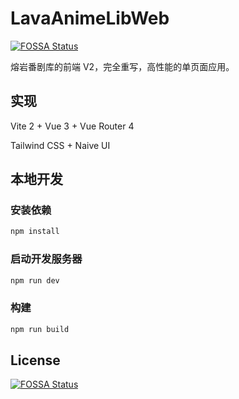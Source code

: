 # LavaAnimeLibWeb
[![FOSSA Status](https://app.fossa.com/api/projects/git%2Bgithub.com%2FMagmaBlock%2FLavaAnimeLibWeb.svg?type=shield)](https://app.fossa.com/projects/git%2Bgithub.com%2FMagmaBlock%2FLavaAnimeLibWeb?ref=badge_shield)

熔岩番剧库的前端 V2，完全重写，高性能的单页面应用。

## 实现

Vite 2 + Vue 3 + Vue Router 4

Tailwind CSS + Naive UI

## 本地开发

### 安装依赖

```sh
npm install
```

### 启动开发服务器

```sh
npm run dev
```

### 构建

```sh
npm run build
```


## License
[![FOSSA Status](https://app.fossa.com/api/projects/git%2Bgithub.com%2FMagmaBlock%2FLavaAnimeLibWeb.svg?type=large)](https://app.fossa.com/projects/git%2Bgithub.com%2FMagmaBlock%2FLavaAnimeLibWeb?ref=badge_large)
